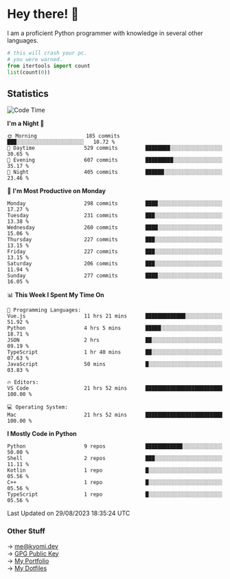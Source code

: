 # Hey there! 👋

I am a proficient Python programmer with knowledge in several other languages.

```py
# this will crash your pc.
# you were warned.
from itertools import count
list(count(0))
```

## Statistics
<!--START_SECTION:waka-->
![Code Time](http://img.shields.io/badge/Code%20Time-346%20hrs%2054%20mins-blue)

**I'm a Night 🦉** 

```text
🌞 Morning                185 commits         ███░░░░░░░░░░░░░░░░░░░░░░   10.72 % 
🌆 Daytime                529 commits         ████████░░░░░░░░░░░░░░░░░   30.65 % 
🌃 Evening                607 commits         █████████░░░░░░░░░░░░░░░░   35.17 % 
🌙 Night                  405 commits         ██████░░░░░░░░░░░░░░░░░░░   23.46 % 
```
📅 **I'm Most Productive on Monday** 

```text
Monday                   298 commits         ████░░░░░░░░░░░░░░░░░░░░░   17.27 % 
Tuesday                  231 commits         ███░░░░░░░░░░░░░░░░░░░░░░   13.38 % 
Wednesday                260 commits         ████░░░░░░░░░░░░░░░░░░░░░   15.06 % 
Thursday                 227 commits         ███░░░░░░░░░░░░░░░░░░░░░░   13.15 % 
Friday                   227 commits         ███░░░░░░░░░░░░░░░░░░░░░░   13.15 % 
Saturday                 206 commits         ███░░░░░░░░░░░░░░░░░░░░░░   11.94 % 
Sunday                   277 commits         ████░░░░░░░░░░░░░░░░░░░░░   16.05 % 
```


📊 **This Week I Spent My Time On** 

```text
💬 Programming Languages: 
Vue.js                   11 hrs 21 mins      █████████████░░░░░░░░░░░░   51.92 % 
Python                   4 hrs 5 mins        █████░░░░░░░░░░░░░░░░░░░░   18.71 % 
JSON                     2 hrs               ██░░░░░░░░░░░░░░░░░░░░░░░   09.19 % 
TypeScript               1 hr 40 mins        ██░░░░░░░░░░░░░░░░░░░░░░░   07.63 % 
JavaScript               50 mins             █░░░░░░░░░░░░░░░░░░░░░░░░   03.83 % 

🔥 Editors: 
VS Code                  21 hrs 52 mins      █████████████████████████   100.00 % 

💻 Operating System: 
Mac                      21 hrs 52 mins      █████████████████████████   100.00 % 
```

**I Mostly Code in Python** 

```text
Python                   9 repos             ████████████░░░░░░░░░░░░░   50.00 % 
Shell                    2 repos             ███░░░░░░░░░░░░░░░░░░░░░░   11.11 % 
Kotlin                   1 repo              █░░░░░░░░░░░░░░░░░░░░░░░░   05.56 % 
C++                      1 repo              █░░░░░░░░░░░░░░░░░░░░░░░░   05.56 % 
TypeScript               1 repo              █░░░░░░░░░░░░░░░░░░░░░░░░   05.56 % 
```




 Last Updated on 29/08/2023 18:35:24 UTC
<!--END_SECTION:waka-->

### Other Stuff

→ [me@kyomi.dev](mailto:me@kyomi.dev)\
→ [GPG Public Key](https://github.com/bitterteriyaki.gpg)\
→ [My Portfolio](https://kyomi.dev)\
→ [My Dotfiles](https://github.com/bitterteriyaki/dotfiles)

